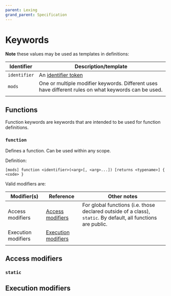 ```yaml
---
parent: Lexing
grand_parent: Specification
---
```


# Keywords

**Note** these values may be used as templates in definitions:

| Identifier   | Description/template                                         |
| ------------ | ------------------------------------------------------------ |
| `identifier` | An [identifier token](../Lexing.md#Identifier)               |
| `mods`       | One or multiple modifier keywords. Different uses have different rules on what keywords can be used. |
|              |                                                              |

## Functions

Function keywords are keywords that are intended to be used for function definitions.

### **`function`**

Defines a function. Can be used within any scope.

Definition:

```locke
[mods] function <identifier>(<arg>[, <arg>...]) [returns <typename>] { <code> }
```

Valid modifiers are:

| Modifier(s)         | Reference                                   | Other notes                                                  |
| ------------------- | ------------------------------------------- | ------------------------------------------------------------ |
| Access modifiers    | [Access modifiers](#Access_modifiers)       | For global functions (i.e. those declared outside of a class), `static`. By default, all functions are public. |
| Execution modifiers | [Execution modifiers](#Execution_modifiers) |                                                              |
|                     |                                             |                                                              |

## Access modifiers

### `static`

## Execution modifiers
